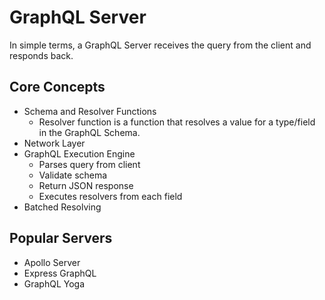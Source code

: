# GraphQL Server

In simple terms, a GraphQL Server receives the query from the client and responds back.

## Core Concepts

- Schema and Resolver Functions
  - Resolver function is a function that resolves a value for a type/field in the GraphQL Schema.
- Network Layer
- GraphQL Execution Engine
  - Parses query from client
  - Validate schema
  - Return JSON response
  - Executes resolvers from each field
- Batched Resolving

## Popular Servers

- Apollo Server
- Express GraphQL
- GraphQL Yoga

<!--
- [Hasura](/hasura/README.md)
-->
